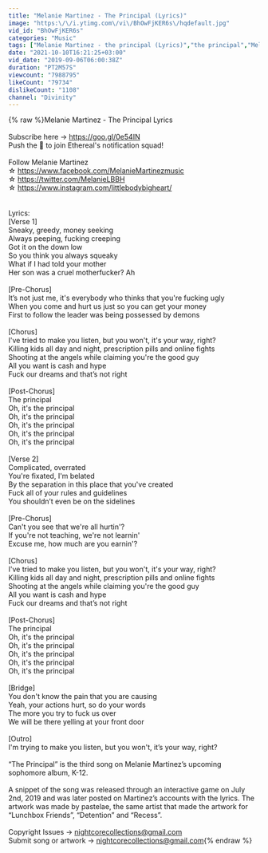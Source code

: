 ```yaml
---
title: "Melanie Martinez - The Principal (Lyrics)"
image: "https:\/\/i.ytimg.com\/vi\/BhOwFjKER6s\/hqdefault.jpg"
vid_id: "BhOwFjKER6s"
categories: "Music"
tags: ["Melanie Martinez - the principal (Lyrics)","the principal","Melanie Martinez"]
date: "2021-10-10T16:21:25+03:00"
vid_date: "2019-09-06T06:00:38Z"
duration: "PT2M57S"
viewcount: "7988795"
likeCount: "79734"
dislikeCount: "1108"
channel: "Divinity"
---
```

{% raw %}Melanie Martinez - The Principal Lyrics<br /><br />Subscribe here → <a rel="nofollow" target="blank" href="https://goo.gl/0e54IN">https://goo.gl/0e54IN</a><br />Push the 🔔 to join Ethereal's notification squad!<br /><br />Follow Melanie Martinez<br />☆ <a rel="nofollow" target="blank" href="https://www.facebook.com/MelanieMartinezmusic">https://www.facebook.com/MelanieMartinezmusic</a><br />☆ <a rel="nofollow" target="blank" href="https://twitter.com/MelanieLBBH">https://twitter.com/MelanieLBBH</a><br />☆ <a rel="nofollow" target="blank" href="https://www.instagram.com/littlebodybigheart/">https://www.instagram.com/littlebodybigheart/</a><br /><br /><br />Lyrics:<br />[Verse 1]<br />Sneaky, greedy, money seeking<br />Always peeping, fucking creeping<br />Got it on the down low<br />So you think you always squeaky<br />What if I had told your mother<br />Her son was a cruel motherfucker? Ah<br /><br />[Pre-Chorus]<br />It’s not just me, it's everybody who thinks that you're fucking ugly<br />When you come and hurt us just so you can get your money<br />First to follow the leader was being possessed by demons<br /><br />[Chorus]<br />I've tried to make you listen, but you won't, it's your way, right?<br />Killing kids all day and night, prescription pills and online fights<br />Shooting at the angels while claiming you're the good guy<br />All you want is cash and hype<br />Fuck our dreams and that’s not right<br /><br />[Post-Chorus]<br />The principal<br />Oh, it's the principal<br />Oh, it's the principal<br />Oh, it's the principal<br />Oh, it's the principal<br />Oh, it's the principal<br /><br />[Verse 2]<br />Complicated, overrated<br />You're fixated, I'm belated<br />By the separation in this place that you've created<br />Fuck all of your rules and guidelines<br />You shouldn’t even be on the sidelines<br /><br />[Pre-Chorus]<br />Can't you see that we're all hurtin'?<br />If you're not teaching, we're not learnin'<br />Excuse me, how much are you earnin'?<br /><br />[Chorus]<br />I've tried to make you listen, but you won't, it's your way, right?<br />Killing kids all day and night, prescription pills and online fights<br />Shooting at the angels while claiming you're the good guy<br />All you want is cash and hype<br />Fuck our dreams and that’s not right<br /><br />[Post-Chorus]<br />The principal<br />Oh, it's the principal<br />Oh, it's the principal<br />Oh, it's the principal<br />Oh, it's the principal<br />Oh, it's the principal<br /><br />[Bridge]<br />You don't know the pain that you are causing<br />Yeah, your actions hurt, so do your words<br />The more you try to fuck us over<br />We will be there yelling at your front door<br /><br />[Outro]<br />I'm trying to make you listen, but you won't, it’s your way, right?<br /><br />“The Principal” is the third song on Melanie Martinez’s upcoming sophomore album, K-12.<br /><br />A snippet of the song was released through an interactive game on July 2nd, 2019 and was later posted on Martinez’s accounts with the lyrics. The artwork was made by pastelae, the same artist that made the artwork for “Lunchbox Friends”, “Detention” and “Recess”.<br /><br />Copyright Issues → nightcorecollections@gmail.com<br />Submit song or artwork  → nightcorecollections@gmail.com{% endraw %}

